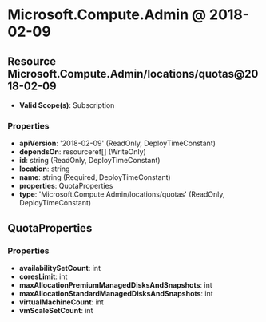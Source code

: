 # Microsoft.Compute.Admin @ 2018-02-09

## Resource Microsoft.Compute.Admin/locations/quotas@2018-02-09
* **Valid Scope(s)**: Subscription
### Properties
* **apiVersion**: '2018-02-09' (ReadOnly, DeployTimeConstant)
* **dependsOn**: resourceref[] (WriteOnly)
* **id**: string (ReadOnly, DeployTimeConstant)
* **location**: string
* **name**: string (Required, DeployTimeConstant)
* **properties**: QuotaProperties
* **type**: 'Microsoft.Compute.Admin/locations/quotas' (ReadOnly, DeployTimeConstant)

## QuotaProperties
### Properties
* **availabilitySetCount**: int
* **coresLimit**: int
* **maxAllocationPremiumManagedDisksAndSnapshots**: int
* **maxAllocationStandardManagedDisksAndSnapshots**: int
* **virtualMachineCount**: int
* **vmScaleSetCount**: int

